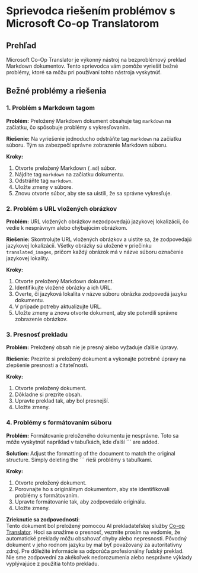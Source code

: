 <!--
CO_OP_TRANSLATOR_METADATA:
{
  "original_hash": "0788d7ebe4876c9be89132f48e09b26d",
  "translation_date": "2025-06-12T12:30:26+00:00",
  "source_file": "getting_started/troubleshooting.md",
  "language_code": "sk"
}
-->
# Sprievodca riešením problémov s Microsoft Co-op Translatorom

## Prehľad
Microsoft Co-Op Translator je výkonný nástroj na bezproblémový preklad Markdown dokumentov. Tento sprievodca vám pomôže vyriešiť bežné problémy, ktoré sa môžu pri používaní tohto nástroja vyskytnúť.

## Bežné problémy a riešenia

### 1. Problém s Markdown tagom
**Problém:** Preložený Markdown dokument obsahuje tag `markdown` na začiatku, čo spôsobuje problémy s vykresľovaním.

**Riešenie:** Na vyriešenie jednoducho odstráňte tag `markdown` na začiatku súboru. Tým sa zabezpečí správne zobrazenie Markdown súboru.

**Kroky:**
1. Otvorte preložený Markdown (`.md`) súbor.
2. Nájdite tag `markdown` na začiatku dokumentu.
3. Odstráňte tag `markdown`.
4. Uložte zmeny v súbore.
5. Znovu otvorte súbor, aby ste sa uistili, že sa správne vykresľuje.

### 2. Problém s URL vložených obrázkov
**Problém:** URL vložených obrázkov nezodpovedajú jazykovej lokalizácii, čo vedie k nesprávnym alebo chýbajúcim obrázkom.

**Riešenie:** Skontrolujte URL vložených obrázkov a uistite sa, že zodpovedajú jazykovej lokalizácii. Všetky obrázky sú uložené v priečinku `translated_images`, pričom každý obrázok má v názve súboru označenie jazykovej lokality.

**Kroky:**
1. Otvorte preložený Markdown dokument.
2. Identifikujte vložené obrázky a ich URL.
3. Overte, či jazyková lokalita v názve súboru obrázka zodpovedá jazyku dokumentu.
4. V prípade potreby aktualizujte URL.
5. Uložte zmeny a znovu otvorte dokument, aby ste potvrdili správne zobrazenie obrázkov.

### 3. Presnosť prekladu
**Problém:** Preložený obsah nie je presný alebo vyžaduje ďalšie úpravy.

**Riešenie:** Prezrite si preložený dokument a vykonajte potrebné úpravy na zlepšenie presnosti a čitateľnosti.

**Kroky:**
1. Otvorte preložený dokument.
2. Dôkladne si prezrite obsah.
3. Upravte preklad tak, aby bol presnejší.
4. Uložte zmeny.

### 4. Problémy s formátovaním súboru
**Problém:** Formátovanie preloženého dokumentu je nesprávne. Toto sa môže vyskytnúť napríklad v tabuľkách, kde ďalší ``` are added.

**Solution:** Adjust the formatting of the document to match the original structure. Simply deleting the ``` rieši problémy s tabuľkami.

**Kroky:**
1. Otvorte preložený dokument.
2. Porovnajte ho s originálnym dokumentom, aby ste identifikovali problémy s formátovaním.
3. Upravte formátovanie tak, aby zodpovedalo originálu.
4. Uložte zmeny.

**Zrieknutie sa zodpovednosti**:  
Tento dokument bol preložený pomocou AI prekladateľskej služby [Co-op Translator](https://github.com/Azure/co-op-translator). Hoci sa snažíme o presnosť, vezmite prosím na vedomie, že automatické preklady môžu obsahovať chyby alebo nepresnosti. Pôvodný dokument v jeho rodnom jazyku by mal byť považovaný za autoritatívny zdroj. Pre dôležité informácie sa odporúča profesionálny ľudský preklad. Nie sme zodpovední za akékoľvek nedorozumenia alebo nesprávne výklady vyplývajúce z použitia tohto prekladu.